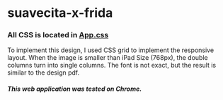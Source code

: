 # suavecita-x-frida
### All CSS is located in [App.css](suavecita-x-frida/src/App.css)
To implement this design, I used CSS grid to implement the responsive layout. When the image is smaller than iPad Size (768px), the double columns turn into single columns. The font is not exact, but the result is similar to the design pdf.
##### This web application was tested on Chrome.